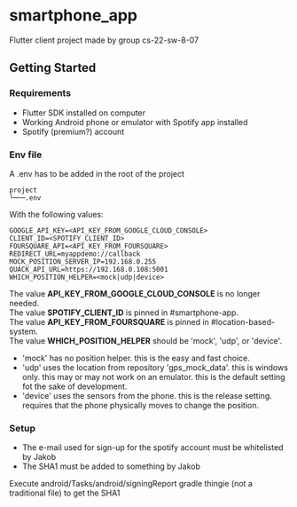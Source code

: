 # smartphone_app

Flutter client project made by group cs-22-sw-8-07

## Getting Started

### Requirements

- Flutter SDK installed on computer
- Working Android phone or emulator with Spotify app installed
- Spotify (premium?) account

### Env file

A .env has to be added in the root of the project

```
project
└───.env
```

With the following values:

```
GOOGLE_API_KEY=<API_KEY_FROM_GOOGLE_CLOUD_CONSOLE>
CLIENT_ID=<SPOTIFY_CLIENT_ID>
FOURSQUARE_API=<API_KEY_FROM_FOURSQUARE>
REDIRECT_URL=myappdemo://callback
MOCK_POSITION_SERVER_IP=192.168.0.255
QUACK_API_URL=https://192.168.0.108:5001
WHICH_POSITION_HELPER=<mock|udp|device>
```

The value __API_KEY_FROM_GOOGLE_CLOUD_CONSOLE__ is no longer needed.  
The value __SPOTIFY_CLIENT_ID__ is pinned in #smartphone-app.  
The value __API_KEY_FROM_FOURSQUARE__ is pinned in #location-based-system.  
The value __WHICH_POSITION_HELPER__ should be 'mock', 'udp', or 'device'.

-   'mock' has no position helper.
    this is the easy and fast choice.
-   'udp' uses the location from repository 'gps_mock_data'.
    this is windows only.
    this may or may not work on an emulator.
    this is the default setting fot the sake of development.
-   'device' uses the sensors from the phone.
    this is the release setting.
    requires that the phone physically moves to change the position.
    
### Setup

- The e-mail used for sign-up for the spotify account must be whitelisted by Jakob
- The SHA1 must be added to something by Jakob

Execute android/Tasks/android/signingReport gradle thingie (not a traditional file) to get the SHA1